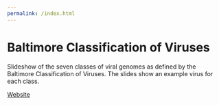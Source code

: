 ```yaml
---
permalink: /index.html
---
```


# Baltimore Classification of Viruses

Slideshow of the seven classes of viral genomes as defined by the Baltimore Classification of Viruses. The slides show an example virus for each class.

[Website](https://chrisnajman.github.io/baltimore-classification/)
